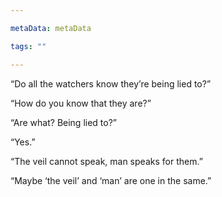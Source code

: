 ```yaml
---

metaData: metaData

tags: ""

---
```


“Do all the watchers know they’re being lied to?”

“How do you know that they are?”

“Are what? Being lied to?”

“Yes.”

“The veil cannot speak, man speaks for them.”

“Maybe ‘the veil’ and ‘man’ are one in the same.”
